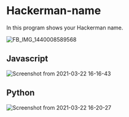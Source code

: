 # Hackerman-name
In this program shows your Hackerman name.

![FB_IMG_1440008589568](https://user-images.githubusercontent.com/31390537/59782447-93d39980-9283-11e9-970d-e25292f2b21d.jpg)

## Javascript ##   
![Screenshot from 2021-03-22 16-16-43](https://user-images.githubusercontent.com/31390537/112065475-4a843e00-8b2a-11eb-83e4-c5fa741ae1f0.png)

## Python ##
![Screenshot from 2021-03-22 16-20-27](https://user-images.githubusercontent.com/31390537/112065627-946d2400-8b2a-11eb-9774-025c1fe0656e.png)
